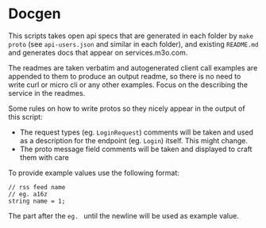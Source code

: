 # Docgen

This scripts takes open api specs that are generated in each folder by `make proto` (see `api-users.json` and similar in each folder), and existing `README.md` and generates docs that appear on services.m3o.com.

The readmes are taken verbatim and autogenerated client call examples are appended to them to produce an output readme, so there is no need to write curl or micro cli or any other examples. Focus on the describing the service in the readmes.

Some rules on how to write protos so they nicely appear in the output of this script:

- The request types (eg. `LoginRequest`) comments will be taken and used as a description for the endpoint (eg. `Login`) itself. This might change.
- The proto message field comments will be taken and displayed to craft them with care

To provide example values use the following format:

```shell
// rss feed name
// eg. a16z
string name = 1;
```

The part after the `eg. ` until the newline will be used as example value.